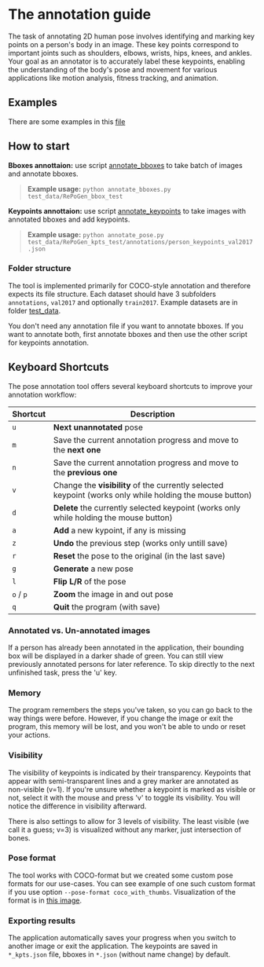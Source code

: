 # The annotation guide

The task of annotating 2D human pose involves identifying and marking key points on a person's body in an image. These key points correspond to important joints such as shoulders, elbows, wrists, hips, knees, and ankles. Your goal as an annotator is to accurately label these keypoints, enabling the understanding of the body's pose and movement for various applications like motion analysis, fitness tracking, and animation.

## Examples

There are some examples in this [file](examples.md)

## How to start

**Bboxes annottaion:** use script [annotate_bboxes](../annotate_bboxes.py) to take batch of images and annotate bboxes.

> __Example usage:__ `python annotate_bboxes.py test_data/RePoGen_bbox_test`

**Keypoints annottaion:** use script [annotate_keypoints](../annotate_pose.py) to take images with annotated bboxes and add keypoints.

> __Example usage:__ `python annotate_pose.py test_data/RePoGen_kpts_test/annotations/person_keypoints_val2017.json`


### Folder structure

The tool is implemented primarily for COCO-style annotation and therefore expects its file structure. Each dataset should have 3 subfolders `annotations`, `val2017` and optionally `train2017`. Example datasets are in folder [test_data](../test_data/).

You don't need any annotation file if you want to annotate bboxes. If you want to annotate both, first annotate bboxes and then use the other script for keypoints annotation.


## Keyboard Shortcuts

The pose annotation tool offers several keyboard shortcuts to improve your annotation workflow:

| Shortcut  | Description                                                                                              |
| --------- | -------------------------------------------------------------------------------------------------------- |
| `u`       | **Next unannotated** pose                                                                                |
| `m`       | Save the current annotation progress and move to the **next one**                                        |
| `n`       | Save the current annotation progress and move to the **previous one**                                    |
| `v`       | Change the **visibility** of the currently selected keypoint (works only while holding the mouse button) |
| `d`       | **Delete** the currently selected keypoint (works only while holding the mouse button)                   |
| `a`       | **Add** a new kypoint, if any is missing                                                                 |
| `z`       | **Undo** the previous step (works only untill save)                                                      |
| `r`       | **Reset** the pose to the original (in the last save)                                                    |
| `g`       | **Generate** a new pose                                                                                  |
| `l`       | **Flip L/R** of the pose                                                                                 |
| `o` / `p` | **Zoom** the image in and out pose                                                                       |
| `q`       | **Quit** the program (with save)                                                                         |


### Annotated vs. Un-annotated images

If a person has already been annotated in the application, their bounding box will be displayed in a darker shade of green. You can still view previously annotated persons for later reference. To skip directly to the next unfinished task, press the 'u' key.

### Memory

The program remembers the steps you've taken, so you can go back to the way things were before. However, if you change the image or exit the program, this memory will be lost, and you won't be able to undo or reset your actions.

### Visibility

The visibility of keypoints is indicated by their transparency. Keypoints that appear with semi-transparent lines and a grey marker are annotated as non-visible (v=1). If you're unsure whether a keypoint is marked as visible or not, select it with the mouse and press 'v' to toggle its visibility. You will notice the difference in visibility afterward. 

There is also settings to allow for 3 levels of visibility. The least visible (we call it a guess; v=3) is visualized without any marker, just intersection of bones.

### Pose format

The tool works with COCO-format but we created some custom pose formats for our use-cases. You can see example of one such custom format if you use option `--pose-format coco_with_thumbs`. Visualization of the format is in [this image](../example_images/coco_with_thumbs.png).

### Exporting results

The application automatically saves your progress when you switch to another image or exit the application. The keypoints are saved in `*_kpts.json` file, bboxes in `*.json` (without name change) by default. 